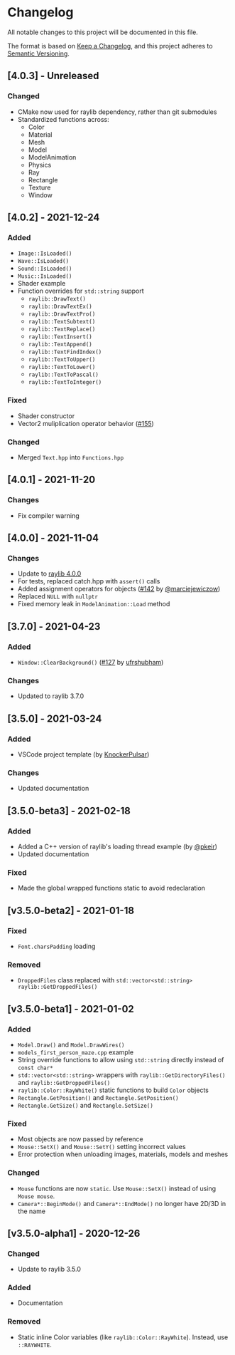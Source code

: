 # Changelog
All notable changes to this project will be documented in this file.

The format is based on [Keep a Changelog](https://keepachangelog.com/en/1.0.0/),
and this project adheres to [Semantic Versioning](https://semver.org/spec/v2.0.0.html).

## [4.0.3] - Unreleased
### Changed
- CMake now used for raylib dependency, rather than git submodules
- Standardized functions across:
  - Color
  - Material
  - Mesh
  - Model
  - ModelAnimation
  - Physics
  - Ray
  - Rectangle
  - Texture
  - Window

## [4.0.2] - 2021-12-24
### Added
- `Image::IsLoaded()`
- `Wave::IsLoaded()`
- `Sound::IsLoaded()`
- `Music::IsLoaded()`
- Shader example
- Function overrides for `std::string` support
    - `raylib::DrawText()`
    - `raylib::DrawTextEx()`
    - `raylib::DrawTextPro()`
    - `raylib::TextSubtext()`
    - `raylib::TextReplace()`
    - `raylib::TextInsert()`
    - `raylib::TextAppend()`
    - `raylib::TextFindIndex()`
    - `raylib::TextToUpper()`
    - `raylib::TextToLower()`
    - `raylib::TextToPascal()`
    - `raylib::TextToInteger()`

### Fixed
- Shader constructor
- Vector2 muliplication operator behavior ([#155](https://github.com/RobLoach/raylib-cpp/issues/155))

### Changed
- Merged `Text.hpp` into `Functions.hpp`

## [4.0.1] - 2021-11-20
### Changes
- Fix compiler warning

## [4.0.0] - 2021-11-04
### Changes
- Update to [raylib 4.0.0](https://github.com/raysan5/raylib/releases/tag/4.0.0)
- For tests, replaced catch.hpp with `assert()` calls
- Added assignment operators for objects ([#142](https://github.com/RobLoach/raylib-cpp/pull/142) by [@marciejewiczow](https://github.com/maciejewiczow))
- Replaced `NULL` with `nullptr`
- Fixed memory leak in `ModelAnimation::Load` method

## [3.7.0] - 2021-04-23
### Added
- `Window::ClearBackground()` ([#127](https://github.com/RobLoach/raylib-cpp/pull/127) by [ufrshubham](https://github.com/ufrshubham))
### Changes
- Updated to raylib 3.7.0

## [3.5.0] - 2021-03-24
### Added
- VSCode project template (by [KnockerPulsar](https://github.com/KnockerPulsar))
### Changes
- Updated documentation

## [3.5.0-beta3] - 2021-02-18
### Added
- Added a C++ version of raylib's loading thread example (by [@pkeir]([https://github.com/pkeir))
- Updated documentation
### Fixed
- Made the global wrapped functions static to avoid redeclaration

## [v3.5.0-beta2] - 2021-01-18
### Fixed
- `Font.charsPadding` loading
### Removed
- `DroppedFiles` class replaced with `std::vector<std::string> raylib::GetDroppedFiles()`

## [v3.5.0-beta1] - 2021-01-02
### Added
- `Model.Draw()` and `Model.DrawWires()`
- `models_first_person_maze.cpp` example
- String override functions to allow using `std::string` directly instead of `const char*`
- `std::vector<std::string>` wrappers with `raylib::GetDirectoryFiles()` and `raylib::GetDroppedFiles()`
- `raylib::Color::RayWhite()` static functions to build `Color` objects
- `Rectangle.GetPosition()` and `Rectangle.SetPosition()`
- `Rectangle.GetSize()` and `Rectangle.SetSize()`

### Fixed
- Most objects are now passed by reference
- `Mouse::SetX()` and `Mouse::SetY()` setting incorrect values
- Error protection when unloading images, materials, models and meshes

### Changed
- `Mouse` functions are now `static`. Use `Mouse::SetX()` instead of using `Mouse mouse`.
- `Camera*::BeginMode()` and `Camera*::EndMode()` no longer have 2D/3D in the name

## [v3.5.0-alpha1] - 2020-12-26
### Changed
- Update to raylib 3.5.0

### Added
- Documentation

### Removed
- Static inline Color variables (like `raylib::Color::RayWhite`). Instead, use `::RAYWHITE`.
